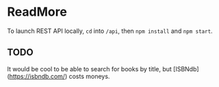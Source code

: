 # ReadMore
To launch REST API locally, `cd` into `/api`, then `npm install` and `npm start`.

## TODO
It would be cool to be able to search for books by title, but [ISBNdb] (https://isbndb.com/) costs moneys.